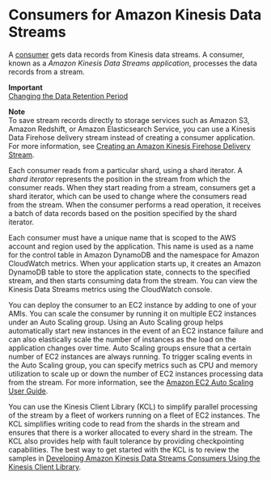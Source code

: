 # Consumers for Amazon Kinesis Data Streams<a name="amazon-kinesis-consumers"></a>

A [consumer](amazon-kinesis-producers.md) gets data records from Kinesis data streams\. A consumer, known as a *Amazon Kinesis Data Streams application*, processes the data records from a stream\.

**Important**  
[Changing the Data Retention Period](kinesis-extended-retention.md)

**Note**  
To save stream records directly to storage services such as Amazon S3, Amazon Redshift, or Amazon Elasticsearch Service, you can use a Kinesis Data Firehose delivery stream instead of creating a consumer application\. For more information, see [Creating an Amazon Kinesis Firehose Delivery Stream](http://docs.aws.amazon.com/firehose/latest/dev/basic-create.html)\.

Each consumer reads from a particular shard, using a shard iterator\. A *shard iterator* represents the position in the stream from which the consumer reads\. When they start reading from a stream, consumers get a shard iterator, which can be used to change where the consumers read from the stream\. When the consumer performs a read operation, it receives a batch of data records based on the position specified by the shard iterator\.

Each consumer must have a unique name that is scoped to the AWS account and region used by the application\. This name is used as a name for the control table in Amazon DynamoDB and the namespace for Amazon CloudWatch metrics\. When your application starts up, it creates an Amazon DynamoDB table to store the application state, connects to the specified stream, and then starts consuming data from the stream\. You can view the Kinesis Data Streams metrics using the CloudWatch console\.

You can deploy the consumer to an EC2 instance by adding to one of your AMIs\. You can scale the consumer by running it on multiple EC2 instances under an Auto Scaling group\. Using an Auto Scaling group helps automatically start new instances in the event of an EC2 instance failure and can also elastically scale the number of instances as the load on the application changes over time\. Auto Scaling groups ensure that a certain number of EC2 instances are always running\. To trigger scaling events in the Auto Scaling group, you can specify metrics such as CPU and memory utilization to scale up or down the number of EC2 instances processing data from the stream\. For more information, see the [Amazon EC2 Auto Scaling User Guide](http://docs.aws.amazon.com/autoscaling/ec2/userguide/)\.

You can use the Kinesis Client Library \(KCL\) to simplify parallel processing of the stream by a fleet of workers running on a fleet of EC2 instances\. The KCL simplifies writing code to read from the shards in the stream and ensures that there is a worker allocated to every shard in the stream\. The KCL also provides help with fault tolerance by providing checkpointing capabilities\. The best way to get started with the KCL is to review the samples in [Developing Amazon Kinesis Data Streams Consumers Using the Kinesis Client Library](developing-consumers-with-kcl.md)\.